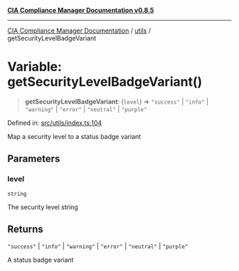 [**CIA Compliance Manager Documentation v0.8.5**](../../README.md)

***

[CIA Compliance Manager Documentation](../../modules.md) / [utils](../README.md) / getSecurityLevelBadgeVariant

# Variable: getSecurityLevelBadgeVariant()

> **getSecurityLevelBadgeVariant**: (`level`) => `"success"` \| `"info"` \| `"warning"` \| `"error"` \| `"neutral"` \| `"purple"`

Defined in: [src/utils/index.ts:104](https://github.com/Hack23/cia-compliance-manager/blob/3ae0301247f765ba03c8c0fe645db4718bb8af76/src/utils/index.ts#L104)

Map a security level to a status badge variant

## Parameters

### level

`string`

The security level string

## Returns

`"success"` \| `"info"` \| `"warning"` \| `"error"` \| `"neutral"` \| `"purple"`

A status badge variant
